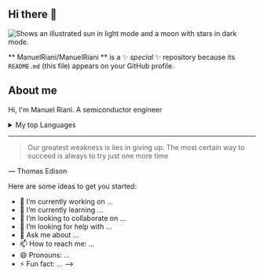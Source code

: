 ## Hi there 👋
<picture>
  <source media="(prefers-color-scheme: dark)" srcset="https://user-images.githubusercontent.com/25423296/163456776-7f95b81a-f1ed-45f7-b7ab-8fa810d529fa.png">
  <source media="(prefers-color-scheme: light)" srcset="https://user-images.githubusercontent.com/25423296/163456779-a8556205-d0a5-45e2-ac17-42d089e3c3f8.png">
  <img alt="Shows an illustrated sun in light mode and a moon with stars in dark mode." src="https://user-images.githubusercontent.com/25423296/163456779-a8556205-d0a5-45e2-ac17-42d089e3c3f8.png">
</picture>

** ManuelRiani/ManuelRiani ** is a ✨ _special_ ✨ repository because its `README.md` (this file) appears on your GitHub profile.

## About me

Hi, I'm Manuel Riani. A semiconductor engineer 
<!-- TO DO: add more details about me later -->



<!-- COLLAPSE SECTION -->
<details>
  <summary>My top Languages</summary>  
  
  | Rank | Languages |
  |-----:|-----------|
  |     1| Matlab |
  |     2| Python    |
  |     3| Italian       |
  |     4| English       |

</details>

---
> Our greatest weakness is lies in giving up. The most certain way to succeed is always to try just one more time

— Thomas Edison




Here are some ideas to get you started:

- 🔭 I’m currently working on ...
- 🌱 I’m currently learning ...
- 👯 I’m looking to collaborate on ...
- 🤔 I’m looking for help with ...
- 💬 Ask me about ...
- 📫 How to reach me: ...
- 😄 Pronouns: ...
- ⚡ Fun fact: ...
-->
